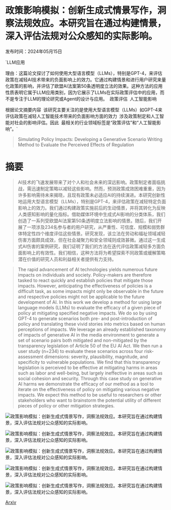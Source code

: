 # 政策影响模拟：创新生成式情景写作，洞察法规效应。本研究旨在通过构建情景，深入评估法规对公众感知的实际影响。

发布时间：2024年05月15日

`LLM应用

理由：这篇论文探讨了如何使用大型语言模型（LLMs），特别是GPT-4，来评估政策在减轻AI技术带来的负面影响上的效力。它通过构建情景和进行用户研究来量化政策的影响，并评估了欧盟AI法案第50条透明度立法的效果。这种方法的应用性质表明它属于LLM应用类别，因为它展示了LLMs在实际政策评估中的应用，而不是专注于LLM的理论研究或Agent的设计与应用。` `政策评估` `人工智能影响

根据论文摘要内容` `该研究主要关注的是使用大型语言模型（LLMs）如GPT-4来评估政策在减轻人工智能技术带来的负面影响方面的效力` `涉及政策制定和人工智能对社会的影响评估。因此` `最相关的行业领域标签是“政策评估”和“人工智能影响”。`

> Simulating Policy Impacts: Developing a Generative Scenario Writing Method to Evaluate the Perceived Effects of Regulation

# 摘要

> AI技术的飞速发展带来了对个人和社会未来的深远影响。政策制定者面临挑战，需迅速制定策略以减轻这些影响。然而，预测政策成效困难重重，因为许多影响需待未来揭晓，且现有政策未必适应AI的持续演进。本研究创新性地运用大型语言模型（LLMs），特别是GPT-4，来评估政策在减轻特定负面影响上的效力。我们通过构建政策实施前后的生动情景，并将其转化为反映人类感知影响的量化指标。借助媒体环境中生成式AI影响的分类体系，我们创造了一系列受欧盟AI法案第50条透明度立法影响的情景。随后，我们开展了一项涉及234名参与者的用户研究，从严重性、可信度、规模和弱势群体特定性四个维度评估这些情景。研究发现，该立法在劳动和福祉领域减轻伤害方面颇具成效，但在社会凝聚力和安全领域则成效甚微。通过这一生成式AI伤害的案例研究，我们证明了我们的方法在迭代评估政策减轻多方面负面影响上的有效性。我们相信，这种方法将为希望探索不同政策或缓解策略潜在价值的研究人员和利益相关者提供有力支持。

> The rapid advancement of AI technologies yields numerous future impacts on individuals and society. Policy-makers are therefore tasked to react quickly and establish policies that mitigate those impacts. However, anticipating the effectiveness of policies is a difficult task, as some impacts might only be observable in the future and respective policies might not be applicable to the future development of AI. In this work we develop a method for using large language models (LLMs) to evaluate the efficacy of a given piece of policy at mitigating specified negative impacts. We do so by using GPT-4 to generate scenarios both pre- and post-introduction of policy and translating these vivid stories into metrics based on human perceptions of impacts. We leverage an already established taxonomy of impacts of generative AI in the media environment to generate a set of scenario pairs both mitigated and non-mitigated by the transparency legislation of Article 50 of the EU AI Act. We then run a user study (n=234) to evaluate these scenarios across four risk-assessment dimensions: severity, plausibility, magnitude, and specificity to vulnerable populations. We find that this transparency legislation is perceived to be effective at mitigating harms in areas such as labor and well-being, but largely ineffective in areas such as social cohesion and security. Through this case study on generative AI harms we demonstrate the efficacy of our method as a tool to iterate on the effectiveness of policy on mitigating various negative impacts. We expect this method to be useful to researchers or other stakeholders who want to brainstorm the potential utility of different pieces of policy or other mitigation strategies.

![政策影响模拟：创新生成式情景写作，洞察法规效应。本研究旨在通过构建情景，深入评估法规对公众感知的实际影响。](../../../paper_images/2405.09679/flow_diagram.png)

![政策影响模拟：创新生成式情景写作，洞察法规效应。本研究旨在通过构建情景，深入评估法规对公众感知的实际影响。](../../../paper_images/2405.09679/bar_chart_newlabels.png)

![政策影响模拟：创新生成式情景写作，洞察法规效应。本研究旨在通过构建情景，深入评估法规对公众感知的实际影响。](../../../paper_images/2405.09679/S.png)

![政策影响模拟：创新生成式情景写作，洞察法规效应。本研究旨在通过构建情景，深入评估法规对公众感知的实际影响。](../../../paper_images/2405.09679/s_prime.png)

![政策影响模拟：创新生成式情景写作，洞察法规效应。本研究旨在通过构建情景，深入评估法规对公众感知的实际影响。](../../../paper_images/2405.09679/heatmap_purple_borders.png)

[Arxiv](https://arxiv.org/abs/2405.09679)